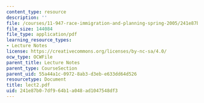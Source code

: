 ```yaml
---
content_type: resource
description: ''
file: /courses/11-947-race-immigration-and-planning-spring-2005/241e87b07df964b1a048ad1047548df3_lect2.pdf
file_size: 144084
file_type: application/pdf
learning_resource_types:
- Lecture Notes
license: https://creativecommons.org/licenses/by-nc-sa/4.0/
ocw_type: OCWFile
parent_title: Lecture Notes
parent_type: CourseSection
parent_uid: 55a44a1c-0972-8ab3-d3eb-e633dd64d526
resourcetype: Document
title: lect2.pdf
uid: 241e87b0-7df9-64b1-a048-ad1047548df3
---
```

